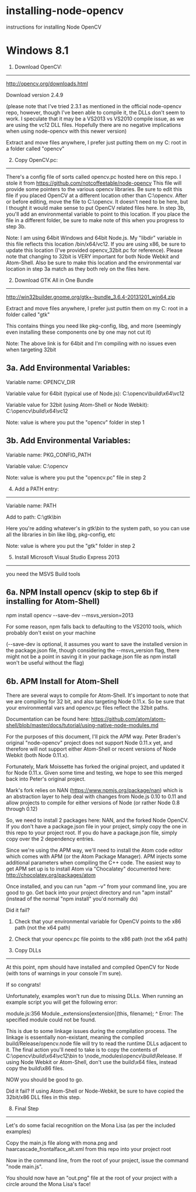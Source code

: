 installing-node-opencv
======================

instructions for installing Node OpenCV


Windows 8.1
===========

1. Download OpenCV:
-------------------

http://opencv.org/downloads.html

Download version 2.4.9

(please note that I've tried 2.3.1 as mentioned in the official node-opencv repo, however, though I've been able to compile it,
the DLLs don't seem to work. I speculate that it may be a VS2013 vs VS2010 compile issue, as we are using the vc12 DLL files.
Hopefully there are no negative implications when using node-opencv with this newer version)

Extract and move files anywhere, I prefer just putting them on my C: root in a folder called "opencv"


2. Copy OpenCV.pc:
-------------------

There's a config file of sorts called opencv.pc hosted here on this repo. I stole it from https://github.com/notcoffeetable/node-opencv
This file will provide some pointers to the various opencv libraries. Be sure to edit this file if you placed OpenCV at a different location other than
C:\opencv. After or before editing, move the file to C:\opencv. It doesn't need to be here, but I thought it would make sense to put OpenCV related files here. In step 3b,
you'll add an environmental variable to point to this location. If you place the file in a different folder, be sure to make note of this when you progress to step 3b.

Note: I am using 64bit Windows and 64bit Node.js. My "libdir" variable in this file reflects this location /bin/x64/vc12. If you are using x86, be sure to update this location
(I've provided opencv_32bit.pc for reference). Please note that changing to 32bit is VERY important for both Node Webkit and Atom-Shell.
Also be sure to make this location and the environmental var location in step 3a match as they both rely on the files here.


2. Download GTK All in One Bundle
---------------------------------

http://win32builder.gnome.org/gtk+-bundle_3.6.4-20131201_win64.zip

Extract and move files anywhere, I prefer just puttin them on my C: root in a folder called "gtk"

This contains things you need like pkg-config, libg, and more (seemingly even installing these components one by one may not cut it)

Note: The above link is for 64bit and I'm compiling with no issues even when targeting 32bit


3a. Add Environmental Variables:
--------------------------------

Variable name: OPENCV_DIR

Variable value for 64bit (typical use of Node.js): C:\opencv\build\x64\vc12

Variable value for 32bit (using Atom-Shell or Node Webkit): C:\opencv\build\x64\vc12

Note: value is where you put the "opencv" folder in step 1


3b. Add Environmental Variables:
--------------------------------

Variable name: PKG_CONFIG_PATH

Variable value: C:\opencv

Note: value is where you put the "opencv.pc" file in step 2



4. Add a PATH entry:
-------------------------------

Variable name: PATH

Add to path: C:\gtk\bin

Here you're adding whatever's in gtk\bin to the system path, so you can use all the libraries in bin like libg, pkg-config, etc

Note: value is where you put the "gtk" folder in step 2




5. Install Microsoft Visual Studio Express 2013
------------------------------------------------

you need the MSVS Build tools




6a. NPM Install opencv (skip to step 6b if installing for Atom-Shell)
---------------------------------------------

npm install opencv --save-dev --msvs_version=2013

For some reason, npm falls back to defaulting to the VS2010 tools, which probably don't exist on your machine

(--save-dev is optional, it assumes you want to save the installed version in the package.json file, though considering the
 --msvs_version flag, there might not be a point in saving it in your package.json file as npm install won't be useful without the flag)




6b. APM Install for Atom-Shell
------------------------------

There are several ways to compile for Atom-Shell. It's important to note that we are compiling for 32 bit, and also targeting Node 0.11.x. So be sure that your environmental vars
and opencv.pc files reflect the 32bit paths.

Documentation can be found here: https://github.com/atom/atom-shell/blob/master/docs/tutorial/using-native-node-modules.md

For the purposes of this document, I'll pick the APM way. Peter Braden's original "node-opencv" project does not support Node 0.11.x yet, and
therefore will not support either Atom-Shell or recent versions of Node Webkit (both Node 0.11.x).

Fortunately, Mark Moissette has forked the original project, and updated it for Node 0.11.x. Given some time and testing, we hope to see this merged back into
Peter's original project.

Mark's fork relies on NAN (https://www.npmjs.org/package/nan) which is an abstraction layer to help deal with changes from Node.js 0.10 to 0.11 and allow projects
to compile for either versions of Node (or rather Node 0.8 through 0.12)

So, we need to install 2 packages here: NAN, and the forked Node OpenCV. If you don't have a package.json file in your project, simply copy the one in this repo to your
project root. If you do have a package.json file, simply copy over the 2 dependency entries.

Since we're using the APM way, we'll need to install the Atom code editor which comes with APM (or the Atom Package Manager). APM injects some
additional parameters when compiling the C++ code. The easiest way to get APM set up is to install Atom via "Chocalatey" documented here:
http://chocolatey.org/packages/atom

Once installed, and you can run "apm -v" from your command line, you are good to go. Get back into your project directory and run "apm install" (instead of the normal "npm install" you'd normally do)

Did it fail?

1. Check that your environmental variable for OpenCV points to the x86 path (not the x64 path)
2. Check that your opencv.pc file points to the x86 path (not the x64 path)




7. Copy DLLs
---------------------------------------------

At this point, npm should have installed and compiled OpenCV for Node (with tons of warnings in your console I'm sure).

If so congrats!

Unfortunately, examples won't run due to missing DLLs. When running an example script you will get the following error:

module.js:356
  Module._extensions[extension](this, filename);
                               ^
Error: The specified module could not be found.

This is due to some linkage issues during the compilation process. The linkage is essentially non-existant, meaning the compiled
build/Release/opencv.node file will try to read the runtime DLLs adjacent to it. The final action you'll need to take is to copy
the contents of C:\opencv\build\x64\vc12\bin to <your-project>\node_modules\opencv\build\Release. If using Node Webkit or Atom-Shell,
don't use the build\x64 files, instead copy the build\x86 files.


NOW you should be good to go.

Did it fail? If using Atom-Shell or Node-Webkit, be sure to have copied the 32bit/x86 DLL files in this step.




8. Final Step
-------------

Let's do some facial recognition on the Mona Lisa (as per the included examples)

Copy the main.js file along with mona.png and haarcascade_frontalface_alt.xml from this repo into your project root

Now in the command line, from the root of your project, issue the command "node main.js".

You should now have an "out.png" file at the root of your project with a circle around the Mona Lisa's face!

